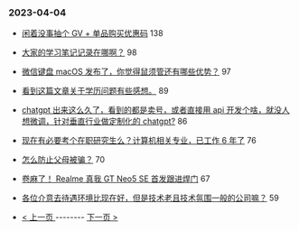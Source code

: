 ### 2023-04-04 
- [闲着没事抽个 GV + 单品购买优惠码](https://www.v2ex.com/t/929551) 138
- [大家的学习笔记记录在哪啊？](https://www.v2ex.com/t/929711) 98
- [微信键盘 macOS 发布了，你觉得鼠须管还有哪些优势？](https://www.v2ex.com/t/929552) 97
- [看到这篇文章关于学历问题有些感想。](https://www.v2ex.com/t/929581) 89
- [chatgpt 出来这么久了，看到的都是卖号，或者直接用 api 开发个啥，就没人想微调，针对垂直行业做定制化的 chatgpt?](https://www.v2ex.com/t/929554) 86
- [现在有必要考个在职研究生么？计算机相关专业，已工作 6 年了](https://www.v2ex.com/t/929591) 76
- [怎么防止父母被骗？](https://www.v2ex.com/t/929669) 70
- [卷麻了！ Realme 真我 GT Neo5 SE 首发跟进焊门](https://www.v2ex.com/t/929542) 67
- [各位介意去待遇环境比现在好，但是技术老且技术氛围一般的公司嘛？](https://www.v2ex.com/t/929576) 59 

- [ < 上一页 ](https://github.com/able8/v2ex-hot-record/blob/master/2023-04-03.md) -------- [ 下一页 > ](https://github.com/able8/v2ex-hot-record/blob/master/2023-04-05.md)